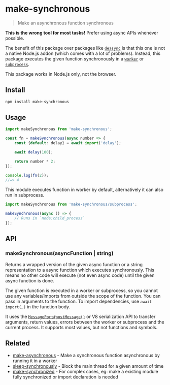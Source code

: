 # make-synchronous

> Make an asynchronous function synchronous

**This is the wrong tool for most tasks!** Prefer using async APIs whenever possible.

The benefit of this package over packages like [`deasync`](https://github.com/abbr/deasync) is that this one is not a native Node.js addon (which comes with a lot of problems). Instead, this package executes the given function synchronously in a [`worker`](https://nodejs.org/docs/latest/api/worker_threads.html) or [`subprocess`](https://nodejs.org/docs/latest/api/child_process.html).

This package works in Node.js only, not the browser.

## Install

```sh
npm install make-synchronous
```

## Usage

```js
import makeSynchronous from 'make-synchronous';

const fn = makeSynchronous(async number => {
	const {default: delay} = await import('delay');

	await delay(100);

	return number * 2;
});

console.log(fn(2));
//=> 4
```

This module executes function in worker by default, alternatively it can also run in subprocess.

```js
import makeSynchronous from 'make-synchronous/subprocess';

makeSynchronous(async () => {
	// Runs in `node:child_process`
});
```

## API

### makeSynchronous(asyncFunction | string)

Returns a wrapped version of the given async function or a string representation to a async function which executes synchronously. This means no other code will execute (not even async code) until the given async function is done.

The given function is executed in a worker or subprocess, so you cannot use any variables/imports from outside the scope of the function. You can pass in arguments to the function. To import dependencies, use `await import(…)` in the function body.

It uses the [`MessagePort#postMessage()`](https://nodejs.org/api/worker_threads.html#portpostmessagevalue-transferlist) or V8 serialization API to transfer arguments, return values, errors between the worker or subprocess and the current process. It supports most values, but not functions and symbols.

## Related

- [make-asynchronous](https://github.com/sindresorhus/make-asynchronous) - Make a synchronous function asynchronous by running it in a worker
- [sleep-synchronously](https://github.com/sindresorhus/sleep-synchronously) - Block the main thread for a given amount of time
- [make-synchronized](https://github.com/fisker/make-synchronized) - For complex cases, eg: make a existing module fully synchronized or import declaration is needed

